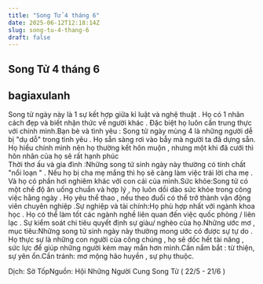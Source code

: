 ```yaml
---
title: "Song Tử 4 tháng 6"
date: 2025-06-12T12:18:14Z
slug: song-tu-4-thang-6
draft: false
---
```


## Song Tử 4 tháng 6

## bagiaxulanh

Song tử ngày này là 1 sự kết hợp giữa kỉ luật và nghệ thuật . Họ có 1 nhân cách đẹp và biết nhận thức về người khác . Đặc biệt họ luôn cần trung thực với chính mình.Bạn bè và tình yêu : Song tử ngày mùng 4 là những người dễ bị "dụ dỗ" trong tình yêu . Họ sẵn sàng rơi vào bẫy mà người ta đã dựng sẵn. Họ hiểu chính mình nên họ thường kết hôn muộn , nhưng một khi đã cưới thì hôn nhân của họ sẽ rất hạnh phúc  
Thời thơ ấu và gia đình :Những song tử sinh ngày này thường có tính chất "nổi loạn " . Nếu họ bị cha mẹ mắng thì họ sẽ càng làm việc trái lời cha mẹ . Và họ có phần hơi nghiêm khác với con cái của mình.Sức khỏe:Song tử có một chế độ ăn uống chuẩn và hợp lý , họ luôn dồi dào sức khỏe trong công việc hằng ngày . Họ yêu thể thao , nếu theo đuổi có thể trở thành vận động viên chuyên nghiệp .Sự nghiệp và tài chính:Họ phù hợp nhất với ngành khoa học . Họ có thể làm tốt các ngành nghề liên quan đến việc quốc phòng / liên lạc . Sự kiểm soát chi tiêu quyết định sự giàu/ nghèo của họ.Những ước mơ , mục tiêu:Những song tử sinh ngày này thường mong ước có được sự tự do . Họ thực sự là những con người của công chúng , họ sẽ dốc hết tài năng , sức lực để giúp những người kém may mắn hơn mình.Cần nắm bắt : từ thiện, sự yên ổn.Cần tránh: mơ mộng hão huyền , sự phụ thuộc. 
 
Dịch: Sờ TốpNguồn: Hội Những Người Cung Song Tử ( 22/5 - 21/6 )